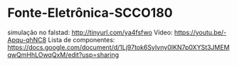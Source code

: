 # Fonte-Eletrônica-SCCO180
simulação no falstad: http://tinyurl.com/ya4fsfwo
Vídeo: https://youtu.be/-Apqu-qhNC8
Lista de componentes: https://docs.google.com/document/d/1Lj97tok6SyIvny0IKN7p0XYSt3JMEMqwQmHhLOwqQxM/edit?usp=sharing
